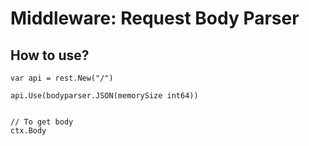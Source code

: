 # Middleware: Request Body Parser

## How to use?
```
var api = rest.New("/")

api.Use(bodyparser.JSON(memorySize int64))


// To get body
ctx.Body

```
